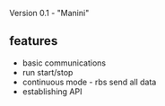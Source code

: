 Version 0.1 - "Manini"

## features

- basic communications
- run start/stop
- continuous mode - rbs send all data
- establishing API
